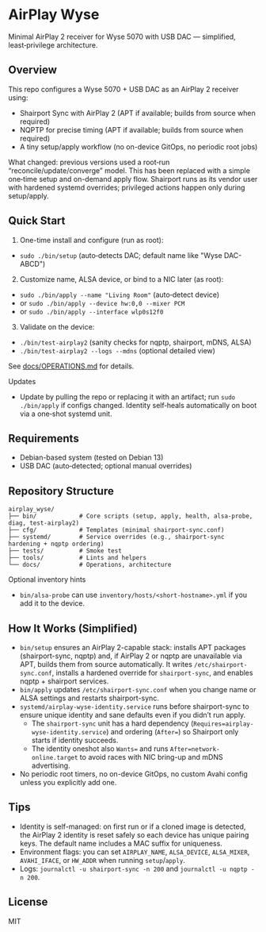 # AirPlay Wyse

Minimal AirPlay 2 receiver for Wyse 5070 with USB DAC — simplified, least‑privilege architecture.

## Overview

This repo configures a Wyse 5070 + USB DAC as an AirPlay 2 receiver using:

- Shairport Sync with AirPlay 2 (APT if available; builds from source when required)
- NQPTP for precise timing (APT if available; builds from source when required)
- A tiny setup/apply workflow (no on-device GitOps, no periodic root jobs)

What changed: previous versions used a root‑run “reconcile/update/converge” model. This has been replaced with a simple one‑time setup and on-demand apply flow. Shairport runs as its vendor user with hardened systemd overrides; privileged actions happen only during setup/apply.

## Quick Start

1) One-time install and configure (run as root):
- `sudo ./bin/setup`  (auto‑detects DAC; default name like "Wyse DAC-ABCD")

2) Customize name, ALSA device, or bind to a NIC later (as root):
- `sudo ./bin/apply --name "Living Room"`  (auto‑detect device)
- or `sudo ./bin/apply --device hw:0,0 --mixer PCM`
- or `sudo ./bin/apply --interface wlp0s12f0`

3) Validate on the device:
- `./bin/test-airplay2`  (sanity checks for nqptp, shairport, mDNS, ALSA)
- `./bin/test-airplay2 --logs --mdns`  (optional detailed view)

See [docs/OPERATIONS.md](docs/OPERATIONS.md) for details.

Updates
- Update by pulling the repo or replacing it with an artifact; run `sudo ./bin/apply` if configs changed. Identity self‑heals automatically on boot via a one‑shot systemd unit.

## Requirements

- Debian-based system (tested on Debian 13)
- USB DAC (auto‑detected; optional manual overrides)

## Repository Structure

```
airplay_wyse/
├── bin/            # Core scripts (setup, apply, health, alsa-probe, diag, test-airplay2)
├── cfg/            # Templates (minimal shairport-sync.conf)
├── systemd/        # Service overrides (e.g., shairport-sync hardening + nqptp ordering)
├── tests/          # Smoke test
├── tools/          # Lints and helpers
└── docs/           # Operations, architecture
```

Optional inventory hints
- `bin/alsa-probe` can use `inventory/hosts/<short-hostname>.yml` if you add it to the device.

## How It Works (Simplified)

- `bin/setup` ensures an AirPlay 2-capable stack: installs APT packages (shairport-sync, nqptp) and, if AirPlay 2 or nqptp are unavailable via APT, builds them from source automatically. It writes `/etc/shairport-sync.conf`, installs a hardened override for `shairport-sync`, and enables nqptp + shairport services.
- `bin/apply` updates `/etc/shairport-sync.conf` when you change name or ALSA settings and restarts shairport-sync.
- `systemd/airplay-wyse-identity.service` runs before shairport-sync to ensure unique identity and sane defaults even if you didn’t run apply.
  - The `shairport-sync` unit has a hard dependency (`Requires=airplay-wyse-identity.service`) and ordering (`After=`) so Shairport only starts if identity succeeds.
  - The identity oneshot also `Wants=` and runs `After=network-online.target` to avoid races with NIC bring-up and mDNS advertising.
- No periodic root timers, no on-device GitOps, no custom Avahi config unless you explicitly add one.

## Tips

- Identity is self-managed: on first run or if a cloned image is detected, the AirPlay 2 identity is reset safely so each device has unique pairing keys. The default name includes a MAC suffix for uniqueness.
- Environment flags: you can set `AIRPLAY_NAME`, `ALSA_DEVICE`, `ALSA_MIXER`, `AVAHI_IFACE`, or `HW_ADDR` when running `setup`/`apply`.
- Logs: `journalctl -u shairport-sync -n 200` and `journalctl -u nqptp -n 200`.

## License

MIT
